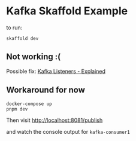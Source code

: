 # Kafka Skaffold Example

to run:

```shell
skaffold dev
```

## Not working :(

Possible fix: [Kafka Listeners - Explained](https://rmoff.net/2018/08/02/kafka-listeners-explained/)

## Workaround for now

```shell
docker-compose up
pnpm dev
```

Then visit [http://localhost:8081/publish](http://localhost:8081/publish)

and watch the console output for `kafka-consumer1`
